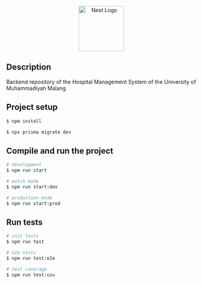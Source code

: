 <p align="center">
  <a href="https://ummhospital.com/" target="blank"><img src="https://d1ojs48v3n42tp.cloudfront.net/provider_location_logo/687853_20-10-2023_15-45-41.png" width="120" alt="Nest Logo" /></a>
</p>

## Description

Backend repository of the Hospital Management System of the University of Muhammadiyah Malang

## Project setup

```bash
$ npm install
```

```bash
$ npx prisma migrate dev
```

## Compile and run the project

```bash
# development
$ npm run start

# watch mode
$ npm run start:dev

# production mode
$ npm run start:prod
```

## Run tests

```bash
# unit tests
$ npm run test

# e2e tests
$ npm run test:e2e

# test coverage
$ npm run test:cov
```

